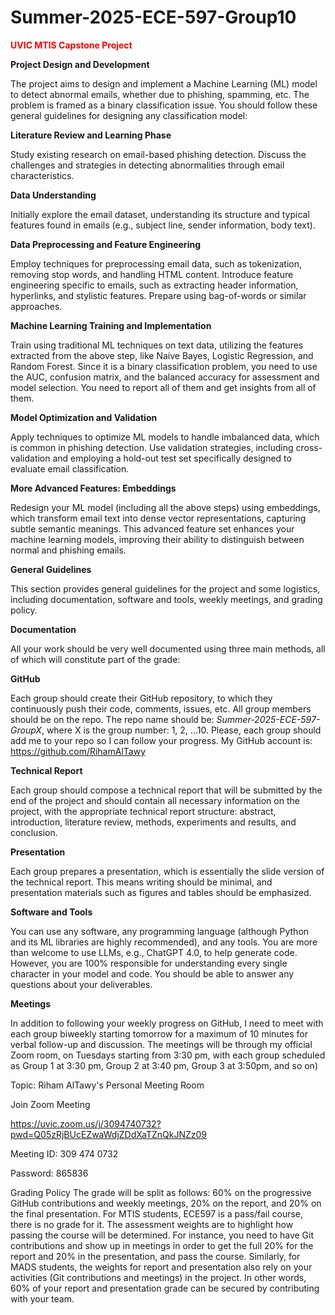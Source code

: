 # Summer-2025-ECE-597-Group10
<span style="color:red">**UVIC MTIS Capstone Project**</span>

**Project Design and Development**

The project aims to design and implement a Machine Learning (ML) model to detect abnormal emails, whether due to phishing, spamming, etc. The problem is framed as a binary classification issue. You should follow these general guidelines for designing any classification model:

**Literature Review and Learning Phase**

Study existing research on email-based phishing detection. Discuss the challenges and strategies in detecting abnormalities through email characteristics.

**Data Understanding**

Initially explore the email dataset, understanding its structure and typical features found in emails (e.g., subject line, sender information, body text).

**Data Preprocessing and Feature Engineering**

Employ techniques for preprocessing email data, such as tokenization, removing stop words, and handling HTML content. Introduce feature engineering specific to emails, such as extracting header information, hyperlinks, and stylistic features. Prepare using bag-of-words or similar approaches.

**Machine Learning Training and Implementation**

Train using traditional ML techniques on text data, utilizing the features extracted from the above step, like Naive Bayes, Logistic Regression, and Random Forest. Since it is a binary classification problem, you need to use the AUC, confusion matrix, and the balanced accuracy for assessment and model selection. You need to report all of them and get insights from all of them.

**Model Optimization and Validation**

Apply techniques to optimize ML models to handle imbalanced data, which is common in phishing detection. Use validation strategies, including cross-validation and employing a hold-out test set specifically designed to evaluate email classification.

**More Advanced Features: Embeddings**

Redesign your ML model (including all the above steps) using embeddings, which transform email text into dense vector representations, capturing subtle semantic meanings. This advanced feature set enhances your machine learning models, improving their ability to distinguish between normal and phishing emails.

**General Guidelines**

This section provides general guidelines for the project and some logistics, including documentation, software and tools, weekly meetings, and grading policy.

**Documentation**

All your work should be very well documented using three main methods, all of which will constitute part of the grade:

**GitHub**

Each group should create their GitHub repository, to which they continuously push their code, comments, issues, etc. All group members should be on the repo. The repo name should be: *Summer-2025-ECE-597-GroupX*, where X is the group number: 1, 2, ...10. Please, each group should add me to your repo so I can follow your progress. My GitHub account is: https://github.com/RihamAlTawy

 

**Technical Report**

Each group should compose a technical report that will be submitted by the end of the project and should contain all necessary information on the project, with the appropriate technical report structure: abstract, introduction, literature review, methods, experiments and results, and conclusion.

**Presentation**

Each group prepares a presentation, which is essentially the slide version of the technical report. This means writing should be minimal, and presentation materials such as figures and tables should be emphasized.

**Software and Tools**

You can use any software, any programming language (although Python and its ML libraries are highly recommended), and any tools. You are more than welcome to use LLMs, e.g., ChatGPT 4.0, to help generate code. However, you are 100% responsible for understanding every single character in your model and code. You should be able to answer any questions about your deliverables.

**Meetings**

In addition to following your weekly progress on GitHub, I need to meet with each group biweekly starting tomorrow for a maximum of 10 minutes for verbal follow-up and discussion. The meetings will be through my official Zoom room, on Tuesdays starting from 3:30 pm, with each group scheduled as Group 1 at 3:30 pm, Group 2 at 3:40 pm, Group 3 at 3:50pm, and so on) 

 

Topic: Riham AlTawy's Personal Meeting Room

Join Zoom Meeting

https://uvic.zoom.us/j/3094740732?pwd=Q05zRjBUcEZwaWdjZDdXaTZnQkJNZz09

Meeting ID: 309 474 0732

Password: 865836

 

Grading Policy
The grade will be split as follows: 60% on the progressive GitHub contributions and weekly meetings, 20% on the report, and 20% on the final presentation. For MTIS students, ECE597 is a pass/fail course, there is no grade for it. The assessment weights are to highlight how passing the course will be determined. For instance, you need to have Git contributions and show up in meetings in order to get the full 20% for the report and 20% in the presentation, and pass the course. Similarly, for MADS students, the weights for report and presentation also rely on your activities (Git contributions and meetings) in the project. In other words, 60% of your report and presentation grade can be secured by contributing with your team.
